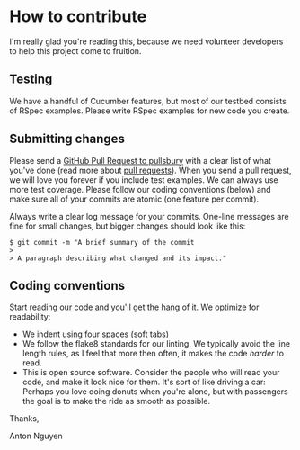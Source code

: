 # How to contribute

I'm really glad you're reading this, because we need volunteer developers to help this project come to fruition.

## Testing

We have a handful of Cucumber features, but most of our testbed consists of RSpec examples. Please write RSpec examples for new code you create.

## Submitting changes

Please send a [GitHub Pull Request to pullsbury](https://github.com/antonnguyen/pullsbury/pull/new/master) with a clear list of what you've done (read more about [pull requests](http://help.github.com/pull-requests/)).
When you send a pull request, we will love you forever if you include test examples. We can always use more test coverage.
Please follow our coding conventions (below) and make sure all of your commits are atomic (one feature per commit).

Always write a clear log message for your commits. One-line messages are fine for small changes, but bigger changes should look like this:

    $ git commit -m "A brief summary of the commit
    > 
    > A paragraph describing what changed and its impact."

## Coding conventions

Start reading our code and you'll get the hang of it. We optimize for readability:

  * We indent using four spaces (soft tabs)
  * We follow the flake8 standards for our linting. We typically avoid the line length rules, as I feel that more then often, it makes the code _harder_ to read.
  * This is open source software. Consider the people who will read your code, and make it look nice for them. It's sort of like driving a car: Perhaps you love doing donuts when you're alone, but with passengers the goal is to make the ride as smooth as possible.

Thanks,

Anton Nguyen
